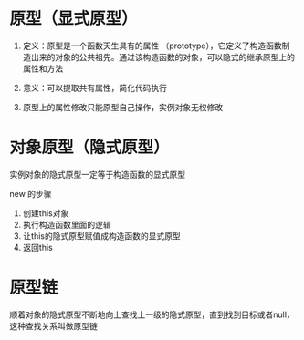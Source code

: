 # 原型（显式原型）
1. 定义：原型是一个函数天生具有的属性 （prototype），它定义了构造函数制造出来的对象的公共祖先。通过该构造函数的对象，可以隐式的继承原型上的属性和方法

2. 意义：可以提取共有属性，简化代码执行
3. 原型上的属性修改只能原型自己操作，实例对象无权修改


# 对象原型（隐式原型）
实例对象的隐式原型一定等于构造函数的显式原型


new 的步骤
1. 创建this对象
2. 执行构造函数里面的逻辑
3. 让this的隐式原型赋值成构造函数的显式原型
4. 返回this

# 原型链
顺着对象的隐式原型不断地向上查找上一级的隐式原型，直到找到目标或者null，这种查找关系叫做原型链